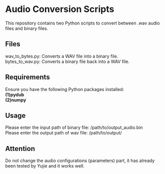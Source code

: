 # Audio Conversion Scripts
This repository contains two Python scripts to convert between .wav audio files and binary files.

## Files
wav_to_bytes.py: Converts a WAV file into a binary file.  
bytes_to_wav.py: Converts a binary file back into a WAV file.  

## Requirements
Ensure you have the following Python packages installed:  
**(1)pydub**  
**(2)numpy**

## Usage
Please enter the input path of binary file: 
/path/to/output_audio.bin  
Please enter the output path of wav file: 
/path/to/output/

## Attention
Do not change the audio configurations (parameters) part, it has already been tested by Yujie and it works well.
